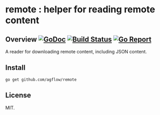 # remote : helper for reading remote content

## Overview [![GoDoc](https://godoc.org/github.com/agflow/remote?status.svg)](https://godoc.org/github.com/agflow/remote) [![Build Status](https://travis-ci.org/agflow/remote.svg?branch=master)](https://travis-ci.org/agflow/remote) [![Go Report](https://goreportcard.com/badge/github.com/agflow/remote)](https://goreportcard.com/report/github.com/agflow/remote)


A reader for downloading remote content, including JSON content.

## Install

```
go get github.com/agflow/remote
```

## License

MIT.
